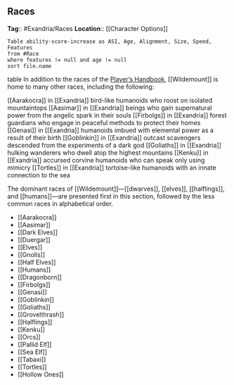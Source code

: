 ## Races
**Tag**:: #Exandria/Races
**Location**:: [[Character Options]]

```dataview
Table ability-score-increase as ASI, Age, Alignment, Size, Speed, Features
from #Race 
where features != null and age != null
sort file.name
```
table 
In addition to the races of the [Player’s Handbook](https://www.dndbeyond.com/sources/phb "Player’s Handbook"), [[Wildemount]] is home to many other races, including the following:

[[Aarakocra]] in [[Exandria]] bird-like humanoids who roost on isolated mountaintops
[[Aasimar]] in [[Exandria]] beings who gain supernatural power from the angelic spark in their souls
[[Firbolgs]] in [[Exandria]] forest guardians who engage in peaceful methods to protect their homes
[[Genasi]] in [[Exandria]] humanoids imbued with elemental power as a result of their birth
[[Goblinkin]] in [[Exandria]] outcast scavengers descended from the experiments of a dark god
[[Goliaths]] in [[Exandria]] hulking wanderers who dwell atop the highest mountains
[[Kenku]] in [[Exandria]] accursed corvine humanoids who can speak only using mimicry
[[Tortles]] in [[Exandria]] tortoise-like humanoids with an innate connection to the sea

The dominant races of [[Wildemount]]—[[dwarves]], [[elves]], [[halflings]], and [[humans]]—are presented first in this section, followed by the less common races in alphabetical order.


- [[Aarakocra]]
- [[Aasimar]]
- [[Dark Elves]]
- [[Duergar]]
- [[Elves]]
- [[Gnolls]]
- [[Half Elves]]
- [[Humans]]
- [[Dragonborn]]
- [[Firbolgs]]
- [[Genasi]]
- [[Goblinkin]]
- [[Goliaths]]
- [[Grovelthrash]]
- [[Halflings]]
- [[Kenku]]
- [[Orcs]]
- [[Pallid Elf]]
- [[Sea Elf]]
- [[Tabaxi]]
- [[Tortles]]
- [[Hollow Ones]]

